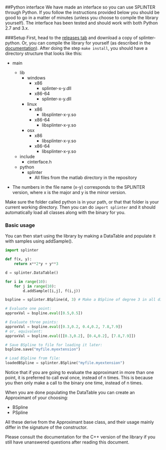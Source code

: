 ##Python interface
We have made an interface so you can use SPLINTER through Python. If you follow the instructions provided below you should be good to go in a matter of minutes (unless you choose to compile the library yourself).
The interface has been tested and should work with both Python 2.7 and 3.x.

###Setup
First, head to the [releases tab](https://github.com/bgrimstad/splinter/releases) and download a copy of splinter-python. Or, you can compile the library for yourself (as described in the [documentation](../docs/compile.md)). After doing the step `make install`, you should have a directory structure that looks like this:
- main
  - lib
    - windows
      - x86
        - splinter-x-y.dll
      - x86-64
        - splinter-x-y.dll
    - linux
      - x86
        - libsplinter-x-y.so
      - x86-64
        - libsplinter-x-y.so
    - osx
      - x86
        - libsplinter-x-y.so
      - x86-64
        - libsplinter-x-y.so
  - include
      - cinterface.h
  - python
      - splinter
          - All files from the matlab directory in the repository
    
- The numbers in the file name (x-y) corresponds to the SPLINTER version, where x is the major and y is the minor version.

Make sure the folder called python is in your path, or that that folder is your current working directory. Then you can do
`import splinter`
and it should automatically load all classes along with the binary for you.

### Basic usage
You can then start using the library by making a DataTable and populate it with samples using addSample().

```python
import splinter

def f(x, y):
    return x**2*y + y**3

d = splinter.DataTable()

for i in range(10):
    for j in range(10):
        d.addSample([i,j], f(i,j))

bspline = splinter.BSpline(d, 3) # Make a BSpline of degree 3 in all dimensions

# Evaluate one point:
approxVal = bspline.eval([0.5,0.5])

# Evaluate three points:
approxVal = bspline.eval([0.3,0.2, 0.4,0.2, 7.8,7.9])
# or, equivalent:
approxVal = bspline.eval([[0.3,0.2], [0.4,0.2], [7.8,7.9]])

# Save BSpline to file for loading it later:
bspline.save("myfile.myextension")

# Load BSpline from file:
loadedBSpline = splinter.BSpline("myfile.myextension")

```
Notice that if you are going to evaluate the approximant in more than one point, it is preferred to call eval once, instead of n times. This is because you then only make a call to the binary one time, instead of n times.

When you are done populating the DataTable you can create an Approximant of your choosing:
- BSpline
- PSpline

All these derive from the Approximant base class, and their usage mainly differ in the signature of the constructor.

Please consult the documentation for the C++ version of the library if you still have unanswered questions after reading this document.
